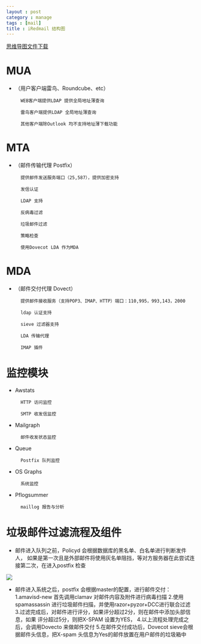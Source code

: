 ```yaml
---
layout : post
category : manage
tags : [mail]
title : iRedmail 结构图
---
```

[思维导图文件下载](#)
# MUA

- （用户客户端雷鸟、Roundcube、etc）

        WEB客户端提供LDAP 提供全局地址薄查询

        雷鸟客户端提供LDAP 全局地址薄查询

        其他客户端除Outlook 均不支持地址薄下载功能

# MTA

- （邮件传输代理 Postfix）

        提供邮件发送服务端口（25,587），提供加密支持

        发信认证

        LDAP 支持

        反病毒过滤

        垃圾邮件过滤

        策略检查

        使用Dovecot LDA 作为MDA 

# MDA 

- （邮件交付代理 Dovect）

        提供邮件接收服务（支持POP3、IMAP、HTTP）端口：110,995，993,143，2000

        ldap 认证支持

        sieve 过滤器支持

        LDA 传输代理

        IMAP 插件

# 监控模块

- Awstats

        HTTP 访问监控

        SMTP 收发信监控

- Mailgraph

        邮件收发状态监控

- Queue

        Postfix 队列监控

- OS Graphs

        系统监控 

- Pflogsummer

        maillog 报告与分析

# 垃圾邮件过滤流程及组件

- 邮件进入队列之前，Policyd 会根据数据库的黑名单、白名单进行判断发件人，
如果是第一次且是外部邮件将使用灰名单阻挡，等对方服务器在此尝试连接第二次，在进入postfix 检查

<html><img src="images/6n99nc9f5lpem3a0dsoom7avgu.jpg">

- 邮件进入系统之后，postfix 会根据master的配置，进行邮件交付：
1.amavisd-new 首先调用clamav 对邮件内容及附件进行病毒扫描
2.使用spamassassin 进行垃圾邮件扫描，并使用razor+pyzor+DCC进行联合过滤
3.过滤完成后，对邮件进行评分，如果评分超过2分，则在邮件中添加头部信息，如果
   评分超过5分，则把X-SPAM 设置为YES，
4.以上流程处理完成之后，会调用Dovecto 来做邮件交付
5.在邮件交付成功后，Dovecot sieve会根据邮件头信息，把X-spam 头信息为Yes的邮件放置在用户邮件的垃圾箱中